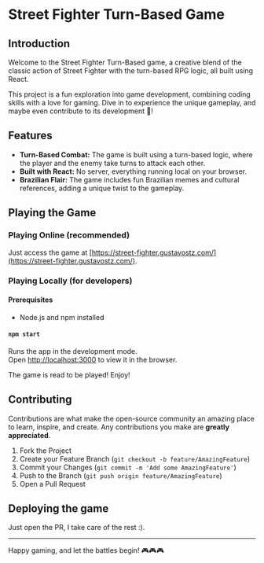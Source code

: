 # Street Fighter Turn-Based Game

## Introduction
Welcome to the Street Fighter Turn-Based game, a creative blend of the classic action of Street Fighter with the turn-based RPG logic, all built using React. 

This project is a fun exploration into game development, combining coding skills with a love for gaming. Dive in to experience the unique gameplay, and maybe even contribute to its development 🙂!

## Features
- **Turn-Based Combat:** The game is built using a turn-based logic, where the player and the enemy take turns to attack each other.
- **Built with React:** No server, everything running local on your browser.
- **Brazilian Flair:** The game includes fun Brazilian memes and cultural references, adding a unique twist to the gameplay.

## Playing the Game

### Playing Online (recommended)

Just access the game at [https://street-fighter.gustavostz.com/](https://street-fighter.gustavostz.com/).

### Playing Locally (for developers)

#### Prerequisites
- Node.js and npm installed

#### `npm start`

Runs the app in the development mode.<br />
Open [http://localhost:3000](http://localhost:3000) to view it in the browser.

The game is read to be played! Enjoy!

## Contributing
Contributions are what make the open-source community an amazing place to learn, inspire, and create. Any contributions you make are **greatly appreciated**.

1. Fork the Project
2. Create your Feature Branch (`git checkout -b feature/AmazingFeature`)
3. Commit your Changes (`git commit -m 'Add some AmazingFeature'`)
4. Push to the Branch (`git push origin feature/AmazingFeature`)
5. Open a Pull Request

## Deploying the game 

Just open the PR, I take care of the rest :).

---

Happy gaming, and let the battles begin! 🎮🎮🎮